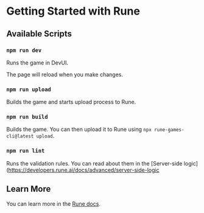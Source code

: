 # Getting Started with Rune

## Available Scripts

### `npm run dev`

Runs the game in DevUI.

The page will reload when you make changes.

### `npm run upload`

Builds the game and starts upload process to Rune.

### `npm run build`

Builds the game. You can then upload it to Rune using `npx rune-games-cli@latest upload`.

### `npm run lint`

Runs the validation rules. You can read about them in the [Server-side logic](https://developers.rune.ai/docs/advanced/server-side-logic


## Learn More

You can learn more in the [Rune docs](https://developers.rune.ai/docs/quick-start).
